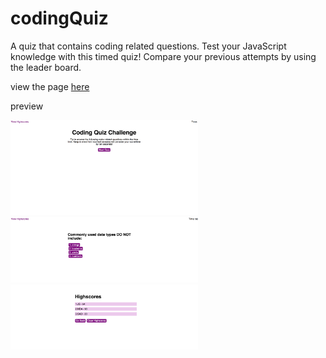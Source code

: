 # codingQuiz
A quiz that contains coding related questions. 
Test your JavaScript knowledge with this timed quiz! Compare your previous attempts by using the leader board. 

view the page <a href="https://cartaud.github.io/codingQuiz/" target="_blank">here</a>

preview 

<img width="300px" src="https://github.com/cartaud/codingQuiz/blob/main/assets/images/one.png?raw=true" alt="page preview">

<img width="300px" src="https://github.com/cartaud/codingQuiz/blob/main/assets/images/two.png?raw=true" alt="page preview">

<img width="300px" src="https://github.com/cartaud/codingQuiz/blob/main/assets/images/three.png?raw=true" alt="page preview">
